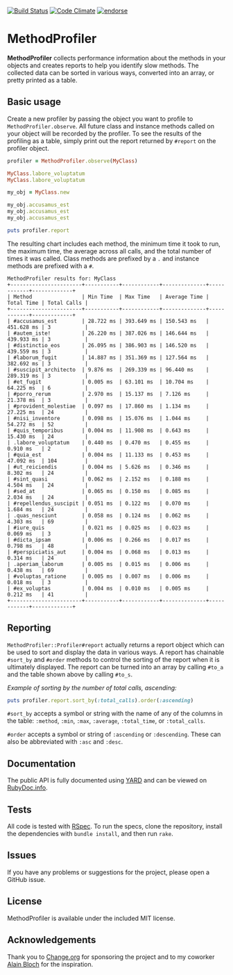 [![Build Status](https://secure.travis-ci.org/change/method_profiler.png)](http://travis-ci.org/change/method_profiler) [![Code Climate](https://codeclimate.com/github/change/method_profiler.png)](https://codeclimate.com/github/change/method_profiler) [![endorse](http://api.coderwall.com/jimmycuadra/endorsecount.png)](http://coderwall.com/jimmycuadra)

# MethodProfiler

**MethodProfiler** collects performance information about the methods in your objects and creates reports to help you identify slow methods. The collected data can be sorted in various ways, converted into an array, or pretty printed as a table.

## Basic usage

Create a new profiler by passing the object you want to profile to `MethodProfiler.observe`. All future class and instance methods called on your object will be recorded by the profiler. To see the results of the profiling as a table, simply print out the report returned by `#report` on the profiler object.

```ruby
profiler = MethodProfiler.observe(MyClass)

MyClass.labore_voluptatum
MyClass.labore_voluptatum

my_obj = MyClass.new

my_obj.accusamus_est
my_obj.accusamus_est
my_obj.accusamus_est

puts profiler.report
```

The resulting chart includes each method, the minimum time it took to run, the maximum time, the average across all calls, and the total number of times it was called. Class methods are prefixed by a `.` and instance methods are prefixed with a `#`.

```
MethodProfiler results for: MyClass
+-----------------------+-----------+------------+--------------+------------+-------------+
| Method                | Min Time  | Max Time   | Average Time | Total Time | Total Calls |
+-----------------------+-----------+------------+--------------+------------+-------------+
| #accusamus_est        | 28.722 ms | 393.649 ms | 150.543 ms   | 451.628 ms | 3           |
| #autem_iste!          | 26.220 ms | 387.026 ms | 146.644 ms   | 439.933 ms | 3           |
| #distinctio_eos       | 26.095 ms | 386.903 ms | 146.520 ms   | 439.559 ms | 3           |
| #laborum_fugit        | 14.887 ms | 351.369 ms | 127.564 ms   | 382.692 ms | 3           |
| #suscipit_architecto  | 9.876 ms  | 269.339 ms | 96.440 ms    | 289.319 ms | 3           |
| #et_fugit             | 0.005 ms  | 63.101 ms  | 10.704 ms    | 64.225 ms  | 6           |
| #porro_rerum          | 2.970 ms  | 15.137 ms  | 7.126 ms     | 21.378 ms  | 3           |
| #provident_molestiae  | 0.097 ms  | 17.860 ms  | 1.134 ms     | 27.225 ms  | 24          |
| #nisi_inventore       | 0.098 ms  | 15.076 ms  | 1.044 ms     | 54.272 ms  | 52          |
| #quis_temporibus      | 0.004 ms  | 11.908 ms  | 0.643 ms     | 15.430 ms  | 24          |
| .labore_voluptatum    | 0.440 ms  | 0.470 ms   | 0.455 ms     | 0.910 ms   | 2           |
| #quia_est             | 0.004 ms  | 11.133 ms  | 0.453 ms     | 47.092 ms  | 104         |
| #ut_reiciendis        | 0.004 ms  | 5.626 ms   | 0.346 ms     | 8.302 ms   | 24          |
| #sint_quasi           | 0.062 ms  | 2.152 ms   | 0.188 ms     | 4.504 ms   | 24          |
| #sed_at               | 0.065 ms  | 0.150 ms   | 0.085 ms     | 2.034 ms   | 24          |
| #repellendus_suscipit | 0.051 ms  | 0.122 ms   | 0.070 ms     | 1.684 ms   | 24          |
| .quas_nesciunt        | 0.058 ms  | 0.124 ms   | 0.062 ms     | 4.303 ms   | 69          |
| #iure_quis            | 0.021 ms  | 0.025 ms   | 0.023 ms     | 0.069 ms   | 3           |
| #dicta_ipsam          | 0.006 ms  | 0.266 ms   | 0.017 ms     | 0.798 ms   | 48          |
| #perspiciatis_aut     | 0.004 ms  | 0.068 ms   | 0.013 ms     | 0.314 ms   | 24          |
| .aperiam_laborum      | 0.005 ms  | 0.015 ms   | 0.006 ms     | 0.438 ms   | 69          |
| #voluptas_ratione     | 0.005 ms  | 0.007 ms   | 0.006 ms     | 0.018 ms   | 3           |
| #ex_voluptas          | 0.004 ms  | 0.010 ms   | 0.005 ms     | 0.212 ms   | 41          |
+-----------------------+-----------+------------+--------------+------------+-------------+
```

## Reporting

`MethodProfiler::Profiler#report` actually returns a report object which can be used to sort and display the data in various ways. A report has chainable `#sort_by` and `#order` methods to control the sorting of the report when it is ultimately displayed. The report can be turned into an array by calling `#to_a` and the table shown above by calling `#to_s`.

*Example of sorting by the number of total calls, ascending:*

```ruby
puts profiler.report.sort_by(:total_calls).order(:ascending)
```

`#sort_by` accepts a symbol or string with the name of any of the columns in the table: `:method`, `:min`, `:max`, `:average`, `:total_time`, or `:total_calls`.

`#order` accepts a symbol or string of `:ascending` or `:descending`. These can also be abbreviated with `:asc` and `:desc`.

## Documentation

The public API is fully documented using [YARD](http://yardoc.org/) and can be viewed on [RubyDoc.info](http://rubydoc.info/github/change/method_profiler/frames).

## Tests

All code is tested with [RSpec](https://github.com/rspec/rspec). To run the specs, clone the repository, install the dependencies with `bundle install`, and then run `rake`.

## Issues

If you have any problems or suggestions for the project, please open a GitHub issue.

## License

MethodProfiler is available under the included MIT license.

## Acknowledgements

Thank you to [Change.org](http://www.change.org/) for sponsoring the project and to my coworker [Alain Bloch](https://github.com/alainbloch) for the inspiration.
